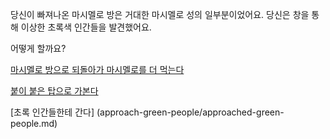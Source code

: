 당신이 빠져나온 마시멜로 방은 거대한 마시멜로 성의 일부분이었어요.
당신은 창을 통해 이상한 초록색 인간들을 발견했어요.

어떻게 할까요?

[마시멜로 방으로 되돌아가 마시멜로를 더 먹는다](../../eating-walls/eating-marshmallows.md)

[붙이 붙은 탑으로 가본다](../journey-to-flaming-tower/journey-to-flaming-tower.md)

[초록 인간들한테 간다] (approach-green-people/approached-green-people.md)